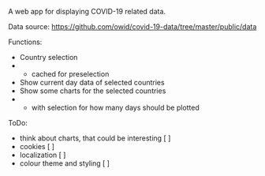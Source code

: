 A web app for displaying COVID-19 related data.

Data source: https://github.com/owid/covid-19-data/tree/master/public/data

Functions:
* Country selection 
* * cached for preselection
* Show current day data of selected countries
* Show some charts for the selected countries 
* * with selection for how many days should be plotted

ToDo:
* think about charts, that could be interesting [  ]
* cookies [  ]
* localization [  ]
* colour theme and styling [  ]
